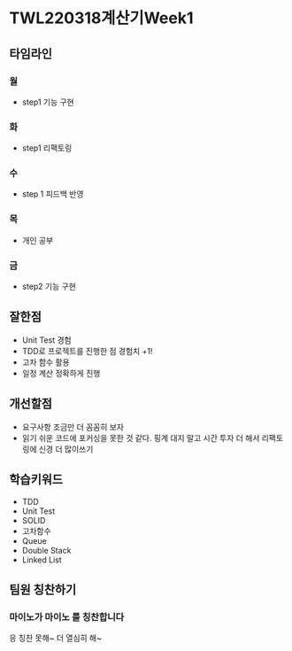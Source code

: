 # TWL220318계산기Week1
## 타임라인
### 월
-   step1 기능 구현

### 화
-   step1 리팩토링

### 수
-   step 1 피드백 반영

### 목
-   개인 공부

### 금
-   step2 기능 구현

## 잘한점
- Unit Test 경험
- TDD로 프로젝트를 진행한 점 경험치 +1!
- 고차 함수 활용
- 일정 계산 정확하게 진행

## 개선할점
- 요구사항 조금만 더 꼼꼼히 보자
- 읽기 쉬운 코드에 포커싱을 못한 것 같다. 핑계 대지 말고 시간 투자 더 해서 리팩토링에 신경 더 많이쓰기

## 학습키워드
- TDD
- Unit Test
- SOLID
- 고차함수
- Queue
- Double Stack
- Linked List

## 팀원 칭찬하기

### 마이노가 마이노 를 칭찬합니다
응 칭찬 못해~ 더 열심히 해~
